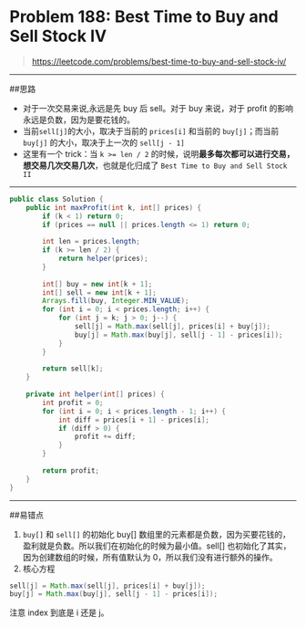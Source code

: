 # Problem 188: Best Time to Buy and Sell Stock IV

> https://leetcode.com/problems/best-time-to-buy-and-sell-stock-iv/

-----------
##思路
* 对于一次交易来说,永远是先 buy 后 sell。对于 buy 来说，对于 profit 的影响永远是负数，因为是要花钱的。
* 当前`sell[j]`的大小，取决于当前的 `prices[i]` 和当前的 `buy[j]`；而当前 `buy[j]` 的大小，取决于上一次的 `sell[j - 1]`
* 这里有一个 trick：当 `k >= len / 2` 的时候，说明**最多每次都可以进行交易，想交易几次交易几次**，也就是化归成了 `Best Time to Buy and Sell Stock II`

---------


```java
public class Solution {
    public int maxProfit(int k, int[] prices) {
        if (k < 1) return 0;
        if (prices == null || prices.length <= 1) return 0;
        
        int len = prices.length;
        if (k >= len / 2) {
            return helper(prices);
        }
        
        int[] buy = new int[k + 1];
        int[] sell = new int[k + 1];
        Arrays.fill(buy, Integer.MIN_VALUE);
        for (int i = 0; i < prices.length; i++) {
            for (int j = k; j > 0; j--) {
                sell[j] = Math.max(sell[j], prices[i] + buy[j]);
                buy[j] = Math.max(buy[j], sell[j - 1] - prices[i]);
            }
        }
        
        return sell[k];
    }
    
    private int helper(int[] prices) {
        int profit = 0;
        for (int i = 0; i < prices.length - 1; i++) {
            int diff = prices[i + 1] - prices[i];
            if (diff > 0) {
                profit += diff;
            }
        }
        
        return profit;
    }
}


```
-----
##易错点
1. `buy[]` 和 `sell[]` 的初始化
buy[] 数组里的元素都是负数，因为买要花钱的，盈利就是负数。所以我们在初始化的时候为最小值。sell[] 也初始化了其实，因为创建数组的时候，所有值默认为 0，所以我们没有进行额外的操作。
2. 核心方程
```java
sell[j] = Math.max(sell[j], prices[i] + buy[j]);
buy[j] = Math.max(buy[j], sell[j - 1] - prices[i]);
```
注意 index 到底是 i 还是 j。






























